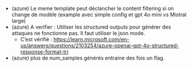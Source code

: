 - (azure) Le meme template peut déclancher le content filtering si on change de modèle (example avec simple config et gpt 4o mini vs Mistral large)
- (azure) A verifier : Utiliser les structured outputs pour générer des attaques ne fonctionne pas. Il faut utiliser le json mode.
	- C’est vérifié : https://learn.microsoft.com/en-us/answers/questions/2103254/azure-openai-gpt-4o-structured-response-format-tri
- (azure) plus de num_samples générés entraine des fois un flag.
